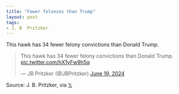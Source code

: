 ```yaml
---
title: "Fewer felonies than Trump"
layout: post
tags:
- J. B  Pritzker
---
```


This hawk has 34 fewer felony convictions than Donald Trump.

<blockquote class="twitter-tweet"><p lang="en" dir="ltr">This hawk has 34 fewer felony convictions than Donald Trump. <a href="https://t.co/hX1yFw9h5q">pic.twitter.com/hX1yFw9h5q</a></p>&mdash; JB Pritzker (@JBPritzker) <a href="https://twitter.com/JBPritzker/status/1803553515341537455?ref_src=twsrc%5Etfw">June 19, 2024</a></blockquote> <script async src="https://platform.twitter.com/widgets.js" charset="utf-8"></script>

Source: J. B. Pritzker, via [𝕏](https://x.com)
